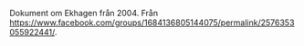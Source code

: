 Dokument om Ekhagen från 2004. Från https://www.facebook.com/groups/1684136805144075/permalink/2576353055922441/.
